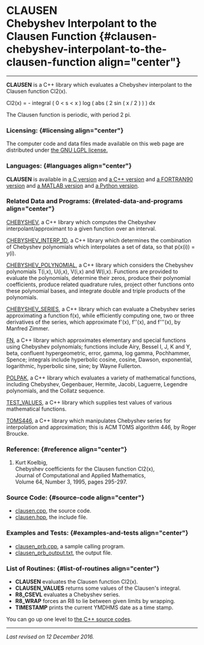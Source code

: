 CLAUSEN\
Chebyshev Interpolant to the Clausen Function {#clausen-chebyshev-interpolant-to-the-clausen-function align="center"}
=============================================

------------------------------------------------------------------------

**CLAUSEN** is a C++ library which evaluates a Chebyshev interpolant to
the Clausen function Cl2(x).

Cl2(x) = - integral ( 0 &lt; s &lt; x ) log ( abs ( 2 sin ( x / 2 ) ) )
dx

The Clausen function is periodic, with period 2 pi.

### Licensing: {#licensing align="center"}

The computer code and data files made available on this web page are
distributed under [the GNU LGPL license.](../../txt/gnu_lgpl.txt)

### Languages: {#languages align="center"}

**CLAUSEN** is available in [a C
version](../../c_src/clausen/clausen.html) and [a C++
version](../../cpp_src/clausen/clausen.html) and [a FORTRAN90
version](../../f_src/clausen/clausen.html) and [a MATLAB
version](../../m_src/clausen/clausen.html) and [a Python
version](../../py_src/clausen/clausen.html).

### Related Data and Programs: {#related-data-and-programs align="center"}

[CHEBYSHEV](../../cpp_src/chebyshev/chebyshev.html), a C++ library which
computes the Chebyshev interpolant/approximant to a given function over
an interval.

[CHEBYSHEV\_INTERP\_1D](../../cpp_src/chebyshev_interp_1d/chebyshev_interp_1d.html),
a C++ library which determines the combination of Chebyshev polynomials
which interpolates a set of data, so that p(x(i)) = y(i).

[CHEBYSHEV\_POLYNOMIAL](../../cpp_src/chebyshev_polynomial/chebyshev_polynomial.html),
a C++ library which considers the Chebyshev polynomials T(i,x), U(i,x),
V(i,x) and W(i,x). Functions are provided to evaluate the polynomials,
determine their zeros, produce their polynomial coefficients, produce
related quadrature rules, project other functions onto these polynomial
bases, and integrate double and triple products of the polynomials.

[CHEBYSHEV\_SERIES](../../cpp_src/chebyshev_series/chebyshev_series.html),
a C++ library which can evaluate a Chebyshev series approximating a
function f(x), while efficiently computing one, two or three derivatives
of the series, which approximate f'(x), f''(x), and f'''(x), by Manfred
Zimmer.

[FN](../../cpp_src/fn/fn.html), a C++ library which approximates
elementary and special functions using Chebyshev polynomials; functions
include Airy, Bessel I, J, K and Y, beta, confluent hypergeometric,
error, gamma, log gamma, Pochhammer, Spence; integrals include
hyperbolic cosine, cosine, Dawson, exponential, logarithmic, hyperbolic
sine, sine; by Wayne Fullerton.

[POLPAK](../../cpp_src/polpak/polpak.html), a C++ library which
evaluates a variety of mathematical functions, including Chebyshev,
Gegenbauer, Hermite, Jacobi, Laguerre, Legendre polynomials, and the
Collatz sequence.

[TEST\_VALUES](../../cpp_src/test_values/test_values.html), a C++
library which supplies test values of various mathematical functions.

[TOMS446](../../cpp_src/toms446/toms446.html), a C++ library which
manipulates Chebyshev series for interpolation and approximation; this
is ACM TOMS algorithm 446, by Roger Broucke.

### Reference: {#reference align="center"}

1.  Kurt Koelbig,\
    Chebyshev coefficients for the Clausen function Cl2(x),\
    Journal of Computational and Applied Mathematics,\
    Volume 64, Number 3, 1995, pages 295-297.

### Source Code: {#source-code align="center"}

-   [clausen.cpp](clausen.cpp), the source code.
-   [clausen.hpp](clausen.hpp), the include file.

### Examples and Tests: {#examples-and-tests align="center"}

-   [clausen\_prb.cpp](clausen_prb.cpp), a sample calling program.
-   [clausen\_prb\_output.txt](clausen_prb_output.txt), the output file.

### List of Routines: {#list-of-routines align="center"}

-   **CLAUSEN** evaluates the Clausen function Cl2(x).
-   **CLAUSEN\_VALUES** returns some values of the Clausen's integral.
-   **R8\_CSEVL** evaluates a Chebyshev series.
-   **R8\_WRAP** forces an R8 to lie between given limits by wrapping.
-   **TIMESTAMP** prints the current YMDHMS date as a time stamp.

You can go up one level to [the C++ source codes](../cpp_src.html).

------------------------------------------------------------------------

*Last revised on 12 December 2016.*
